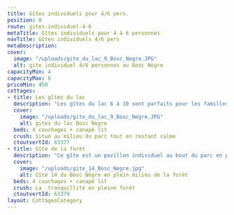 ```yaml
---
title: Gîtes individuels pour 4/6 pers.
position: 0
route: gites-individuel-4-6
metaTitle: Gîtes individuels pour 4 à 6 personnes
navTitle: Gîtes individuels 4/6 pers
metaDescription:
cover:
  image: "/uploads/gite_du_lac_9_Bosc_Negre.JPG"
  alt: gite individuel 4/6 personnes au Bosc Nègre
capacityMin: 4
capacityMax: 6
priceMin: 450
cottages:
- title: Les gîtes du lac
  description: "Les gîtes du lac 6 à 10 sont parfaits pour les familles avec 2 enfants en bas âge. Gîte plein pied, salle de bain et vue sur l'aire de jeux pour surveiller depuis votre terrasse vos enfants s'amusant avec leurs copains. Vous pouvez profiter de l'espace vert autour des gîtes pour des jeux de plein air, comme le badminton ou une partie de foot."
  cover:
    image: "/uploads/gite_du_lac_9_Bosc_Negre.JPG"
    alt: gites du lac Bosc Negre
  beds: 4 couchages + canapé lit
  crush: Situé au milieu du parc tout en restant calme
  ctoutvertId: 63377
- title: Gîte de la forêt
  description: "Ce gîte est un pavillon individuel au bout du parc en pleine forêt. Ce gîte est très apprécié pour la tranquillité et la qualité d'ombre qu'elle offre en été."
  cover:
    image: "/uploads/gite_14_Bosc_Negre.jpg"
    alt: Gîte 14 du Bosc Nègre en plein milieu de la forêt
  beds: 4 couchages + canapé lit
  crush: La  tranquillité en pleine forêt
  ctoutvertId: 63379
layout: CottagesCategory
---
```

